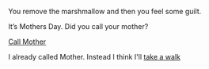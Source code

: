 You remove the marshmallow and then you feel some guilt.

It’s Mothers Day. Did you call your mother?

[Call Mother](../mom/eatwithmom.md)

I already called Mother. Instead I think I'll [take a walk](../walk/walkwiththought.md)